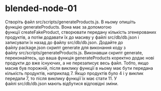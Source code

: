 # blended-node-01

Створіть файл src/scripts/generateProducts.js.
В ньому опишіть функцію generateProducts. Вона має за допомогою функції createFakeProduct, створювати передану
кількість згенерованих продуктів, а потім додавати їх до масиву у файлі src/db/db.json і записувати їх назад до
файлу src/db/db.json.
Додайте до файлу package.json скрипт generate для виконання коду з файлу src/scripts/generateProducts.js.
Виконавши скрипт generate, переконайтесь, що ваша функція generateProducts коректно додає нові продукти до вже існуючих,
а не перезаписує весь файл. Тобто, якщо масив був порожній, після виклику функції в ньому має бути передана кількість продуктів,
наприклад 7. Якщо продуктів було 4 і у виклик передали 7, то після виклику функції їх має стати 11. У файлі src/db/db.json мають
відбутися відповідні зміни.
